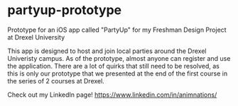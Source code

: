 # partyup-prototype
Prototype for an iOS app called "PartyUp" for my Freshman Design Project at Drexel University

This app is designed to host and join local parties around the Drexel Univeristy campus. As of the prototype, almost anyone can register
and use the application. There are a lot of quirks that still need to be resolved, as this is only our prototype that we presented at the
end of the first course in the series of 2 courses at Drexel.

Check out my LinkedIn page!
https://www.linkedin.com/in/animnations/
